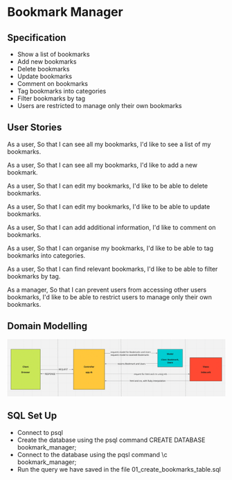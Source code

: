 # Bookmark Manager

## Specification

- Show a list of bookmarks
- Add new bookmarks
- Delete bookmarks
- Update bookmarks
- Comment on bookmarks
- Tag bookmarks into categories
- Filter bookmarks by tag
- Users are restricted to manage only their own bookmarks

## User Stories

As a user,
So that I can see all my bookmarks,
I'd like to see a list of my bookmarks.

As a user,
So that I can see all my bookmarks,
I'd like to add a new bookmark.

As a user,
So that I can edit my bookmarks,
I'd like to be able to delete bookmarks.

As a user,
So that I can edit my bookmarks,
I'd like to be able to update bookmarks.

As a user,
So that I can add additional information,
I'd like to comment on bookmarks.

As a user,
So that I can organise my bookmarks,
I'd like to be able to tag bookmarks into categories.

As a user,
So that I can find relevant bookmarks,
I'd like to be able to filter bookmarks by tag.

As a manager,
So that I can prevent users from accessing other users bookmarks, 
I'd like to be able to restrict users to manage only their own bookmarks.

## Domain Modelling 

![domain modelling](./Public/MCV_diagram.png)

## SQL Set Up


- Connect to psql
- Create the database using the psql command CREATE DATABASE bookmark_manager;
- Connect to the database using the pqsl command \c bookmark_manager;
- Run the query we have saved in the file 01_create_bookmarks_table.sql

